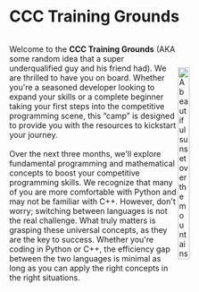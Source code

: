 <!DOCTYPE html>
<html>
<body>
    <h1 style="width: 100%;">CCC Training Grounds</h1>
    <div class="image-text-container" style="display: flex; align-items: center; width: 100%">
        <div style="width: 60%">
        <p>Welcome to the <b>CCC Training Grounds</b> (AKA some random idea that a super underqualified guy and his friend had). We are thrilled to have you on board. Whether you're a seasoned developer looking to expand your skills or a complete beginner taking your first steps into the competitive programming scene, this “camp” is designed to provide you with the resources to kickstart your journey.
            <br><br>Over the next three months, we'll explore fundamental programming and mathematical concepts to boost your competitive programming skills. We recognize that many of you are more comfortable with Python and may not be familiar with C++. However, don't worry; switching between languages is not the real challenge. What truly matters is grasping these universal concepts, as they are the key to success. Whether you're coding in Python or C++, the efficiency gap between the two languages is minimal as long as you can apply the right concepts in the right situations.
            </p>
        </div>
        <img style="width: 20%" src="https://github.com/Davooood90/CCC-Training-Grounds/assets/70912824/7dd4bd61-7767-4063-b8f7-02ba86452173" alt="A beautiful sunset over the mountains">
</body>
</html>
